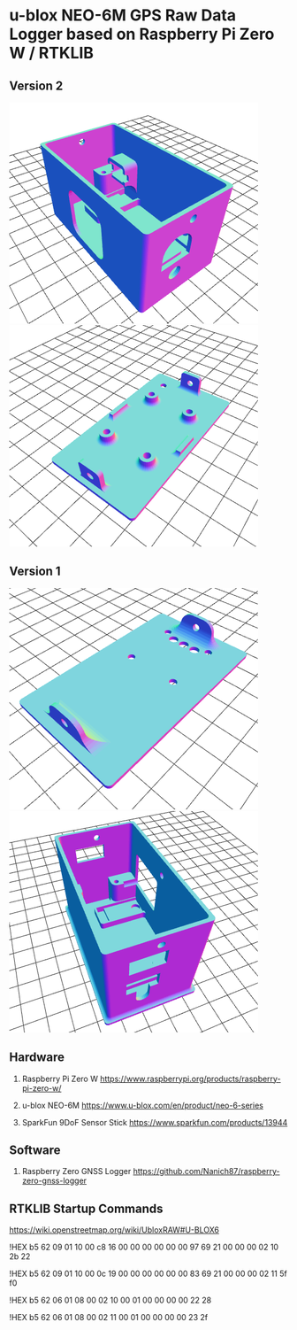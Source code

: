 # u-blox NEO-6M GPS Raw Data Logger based on Raspberry Pi Zero W / RTKLIB

## Version 2

![Part 1 V2](https://raw.githubusercontent.com/Nanich87/raspberry-gnss-rtk-ublox-neo-6m/master/images/3d/part_1_v2.png)
![Part 2 V2](https://raw.githubusercontent.com/Nanich87/raspberry-gnss-rtk-ublox-neo-6m/master/images/3d/part_2_v2.png)

## Version 1

![Part 1 V2](https://raw.githubusercontent.com/Nanich87/raspberry-gnss-rtk-ublox-neo-6m/master/images/3d/part_1_v1.png)
![Part 2 V2](https://raw.githubusercontent.com/Nanich87/raspberry-gnss-rtk-ublox-neo-6m/master/images/3d/part_2_v1.png)

## Hardware

1. Raspberry Pi Zero W https://www.raspberrypi.org/products/raspberry-pi-zero-w/

2. u-blox NEO-6M https://www.u-blox.com/en/product/neo-6-series

3. SparkFun 9DoF Sensor Stick https://www.sparkfun.com/products/13944

## Software

1. Raspberry Zero GNSS Logger https://github.com/Nanich87/raspberry-zero-gnss-logger

## RTKLIB Startup Commands

https://wiki.openstreetmap.org/wiki/UbloxRAW#U-BLOX6

!HEX b5 62 09 01 10 00 c8 16 00 00 00 00 00 00 97 69 21 00 00 00 02 10 2b 22

!HEX b5 62 09 01 10 00 0c 19 00 00 00 00 00 00 83 69 21 00 00 00 02 11 5f f0

!HEX b5 62 06 01 08 00 02 10 00 01 00 00 00 00 22 28

!HEX b5 62 06 01 08 00 02 11 00 01 00 00 00 00 23 2f
